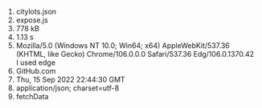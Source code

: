 1. citylots.json
2. expose.js
3. 778 kB
4. 1.13 s
5. Mozilla/5.0 (Windows NT 10.0; Win64; x64) AppleWebKit/537.36 (KHTML, like Gecko) Chrome/106.0.0.0 Safari/537.36 Edg/106.0.1370.42 
   I used edge
6. GitHub.com
7. Thu, 15 Sep 2022 22:44:30 GMT
8. application/json; charset=utf-8
9. fetchData